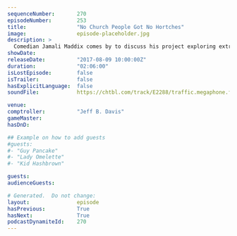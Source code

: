 ```yaml
---
sequenceNumber:       270
episodeNumber:        253
title:                "No Church People Got No Hortches"
image:                episode-placeholder.jpg
description: >
  Comedian Jamali Maddix comes by to discuss his project exploring extremism. While role playing, Steve Levy discovers the most beautiful horses he's ever seen. Dan closes the show with a rap about West Virginia. Featuring Dan Harmon, Jeff Davis, Spencer...
showDate:             
releaseDate:          "2017-08-09 10:00:00Z"
duration:             "02:06:00"
isLostEpisode:        false
isTrailer:            false
hasExplicitLanguage:  false
soundFile:            https://chtbl.com/track/E2288/traffic.megaphone.fm/STA3016743362.mp3?updated=1596764788

venue:                
comptroller:          "Jeff B. Davis"
gameMaster:           
hasDnD:               

## Example on how to add guests
#guests:
#- "Guy Pancake"
#- "Lady Omelette"
#- "Kid Hashbrown"

guests:
audienceGuests:

# Generated.  Do not change:
layout:               episode
hasPrevious:          True
hasNext:              True
podcastDynamiteId:    270
---
```

